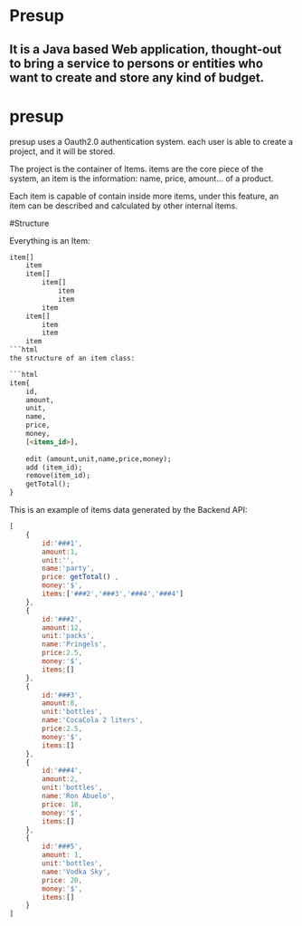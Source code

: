 Presup
=======
It is a Java based Web application, thought-out to bring a service
to persons or entities who want to create and store any kind of budget.
----------
# presup
presup uses a Oauth2.0 authentication system.
each user is able to create a project, and it will be stored.

The project is the container of Items. items are the core piece of the system,
an item is the information: name, price, amount... of a product.

Each item is capable of contain inside more items, under this feature,
an item can be described and calculated by other internal items.


#Structure


Everything is an Item:
```html
item[]
	item
	item[]
		item[]
			item
			item
		item
	item[]
		item
		item
	item
```html
the structure of an item class:

```html
item{
	id,
	amount,
	unit,
	name,
	price,
	money,
	[<items_id>],
	
	edit (amount,unit,name,price,money);
	add (item_id);
	remove(item_id);
	getTotal();
}
```

This is an example of items data generated by the Backend API:

```javascript
[
	{
		id:'###1',
		amount:1,
		unit:'',
		name:'party',
		price: getTotal() ,
		money:'$',
		items:['###2','###3','###4','###4']
	},
	{
		id:'###2',
		amount:12,
		unit:'packs',
		name:'Pringels',
		price:2.5,
		money:'$',
		items:[]
	},
	{
		id:'###3',
		amount:8,
		unit:'bottles',
		name:'CocaCola 2 liters',
		price:2.5,
		money:'$',
		items:[]
	},
	{
		id:'###4',
		amount:2,
		unit:'bottles',
		name:'Ron Abuelo',
		price: 18,
		money:'$',
		items:[]
	},
	{
		id:'###5',
		amount: 1,
		unit:'bottles',
		name:'Vodka Sky',
		price: 20,
		money:'$',
		items:[]
	}
]
```